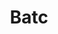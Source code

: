 ﻿---
title: Batc
second_title: Aspose.Cells Cloud Documen
type: docs
url: /fr/batch/
keywords: Batch processing of multiple excel files
description: Aspose.Cells Cloud API prend en charge le traitement par lots de plusieurs fichiers Excel. SDK prend en charge les types de langages de développement. Ils incluent Android, C#, Go, Java, NodeJS, Perl, PHP, Python, Ruby et Swift
weight: 29
---
